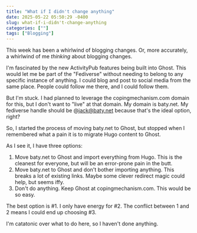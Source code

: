 ```yaml
---
title: "What if I didn't change anything"
date: 2025-05-22 05:50:29 -0400
slug: what-if-i-didn't-change-anything
categories: [""]
tags: ["Blogging"]
---
```


This week has been a whirlwind of blogging changes. Or, more accurately, a whirlwind of me _thinking_ about blogging changes.

I'm fascinated by the new ActivityPub features being built into Ghost. This would let me be part of the "Fediverse" without needing to belong to any specific instance of anything. I could blog and post to social media from the same place. People could follow me there, and I could follow them.

But I'm stuck. I had planned to leverage the copingmechanism.com domain for this, but I don't want to "live" at that domain. My domain is baty.net. My fediverse handle should be @jack@baty.net because that's the ideal option, right?

So, I started the process of moving baty.net to Ghost, but stopped when I remembered what a pain it is to migrate Hugo content to Ghost.

As I see it, I have three options:

1. Move baty.net to Ghost and import everything from Hugo. This is the cleanest for everyone, but will be an error-prone pain in the butt.
2. Move baty.net to Ghost and don't bother importing anything. This breaks a lot of existing links. Maybe some clever redirect magic could help, but seems iffy.
3. Don't do anything. Keep Ghost at copingmechanism.com. This would be so easy.

The best option is #1. I only have energy for #2. The conflict between 1 and 2 means I could end up choosing #3.

I'm catatonic over what to do here, so I haven't done anything.


